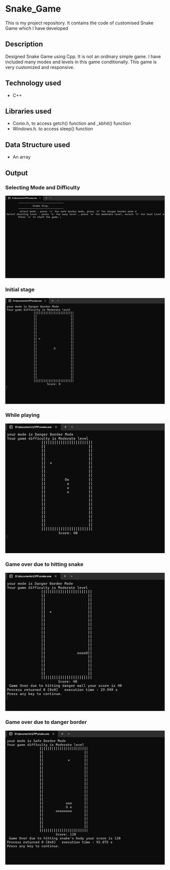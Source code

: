 # Snake_Game
This is my project repository. It contains the code of customised Snake Game which I have developed  

## Description
Designed Snake Game using Cpp. It is not an ordinary simple game. I have included many modes and levels in this game conditionally. This game is very customized and responsive. 

## Technology used
- C++

## Libraries used
- Conio.h, to access getch() function and _kbhit() function
- Windows.h. to access sleep() function

## Data Structure used
- An array

## Output

### Selecting Mode and Difficulty
![Output screenshot](./screenshots/mode_difficulty.png)
### Initial stage
![Output screenshot](./screenshots/initial_stage.png)
### While playing
![Output screenshot](./screenshots/while_playing.png)
### Game over due to hitting snake
![Output screenshot](./screenshots/game_over_1.png)
### Game over due to danger border
![Output screenshot](./screenshots/game_over_2.png)



